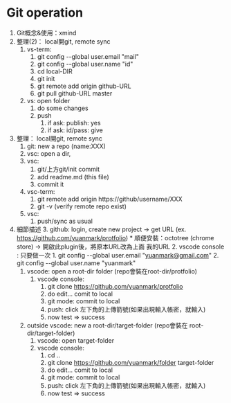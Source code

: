 # Git operation
1. Git概念&使用：xmind
1. 整理(2)： local開git, remote sync
    1. vs-term:
        1. git config --global user.email "mail"
        1. git config --global user.name "id"
        1. cd local-DIR
        1. git init
        1. git remote add origin github-URL
        1. git pull github-URL master
    1. vs: open folder
        1. do some changes
        2. push
            1. if ask: publish: yes
            1. if ask: id/pass: give
1. 整理： local開git, remote sync
    1. git: new a repo (name:XXX)
    1. vsc: open a dir, 
    1. vsc: 
        1. git/上方git/init commit
        1. add readme.md (this file)
        1. commit it
    1. vsc-term: 
        1. git remote add origin https://github/username/XXX
        1. git -v (verify remote repo exist)
    1. vsc: 
        1. push/sync as usual
1. 細節描述
    3.    github: login, create new project -> get URL (ex.     https://github.com/yuanmark/protfolio)
        *    順便安裝：octotree (chrome store) -> 開啟此plugin後，將原本URL改為上面 我的URL
    2.    vscode console : 只要做一次
        1.    git config --global user.email "yuanmark@gmail.com"
        2.    git config --global user.name "yuanmark"
    1. vscode: open a root-dir folder (repo會裝在root-dir/protfolio)
        1. vscode console:
            1. git clone https://github.com/yuanmark/protfolio
            1. do edit... comit to local
            1. git mode: commit to local
    		1. push: click 左下角的上傳箭號(如果出現輸入帳密，就輸入)
            1. now test => success
    1. outside vscode: new a root-dir/target-folder (repo會裝在 root-dir/target-folder)
        1. vscode: open target-folder
        1. vscode console:
            1. cd ..
            1. git clone https://github.com/yuanmark/folder target-folder
            1. do edit... comit to local
            1. git mode: commit to local
    		1. push: click 左下角的上傳箭號(如果出現輸入帳密，就輸入)
            1. now test => success

